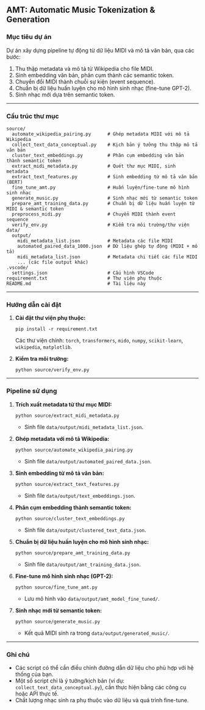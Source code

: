 ## AMT: Automatic Music Tokenization & Generation

### Mục tiêu dự án
Dự án xây dựng pipeline tự động từ dữ liệu MIDI và mô tả văn bản, qua các bước:
1. Thu thập metadata và mô tả từ Wikipedia cho file MIDI.
2. Sinh embedding văn bản, phân cụm thành các semantic token.
3. Chuyển đổi MIDI thành chuỗi sự kiện (event sequence).
4. Chuẩn bị dữ liệu huấn luyện cho mô hình sinh nhạc (fine-tune GPT-2).
5. Sinh nhạc mới dựa trên semantic token.

---

### Cấu trúc thư mục
```
source/
  automate_wikipedia_pairing.py      # Ghép metadata MIDI với mô tả Wikipedia
  collect_text_data_conceptual.py    # Kịch bản ý tưởng thu thập mô tả văn bản
  cluster_text_embeddings.py         # Phân cụm embedding văn bản thành semantic token
  extract_midi_metadata.py           # Quét thư mục MIDI, sinh metadata
  extract_text_features.py           # Sinh embedding từ mô tả văn bản (BERT)
  fine_tune_amt.py                   # Huấn luyện/fine-tune mô hình sinh nhạc
  generate_music.py                  # Sinh nhạc mới từ semantic token
  prepare_amt_training_data.py       # Chuẩn bị dữ liệu huấn luyện từ MIDI & semantic token
  preprocess_midi.py                 # Chuyển MIDI thành event sequence
  verify_env.py                      # Kiểm tra môi trường/thư viện
data/
  output/
    midi_metadata_list.json          # Metadata các file MIDI
    automated_paired_data_1000.json  # Dữ liệu ghép tự động (MIDI + mô tả)
    midi_metadata_list.json          # Metadata chi tiết các file MIDI
    ... (các file output khác)
.vscode/
  settings.json                      # Cấu hình VSCode
requirement.txt                      # Thư viện phụ thuộc
README.md                            # Tài liệu này
```

---

### Hướng dẫn cài đặt

1. **Cài đặt thư viện phụ thuộc:**
   ```
   pip install -r requirement.txt
   ```
   Các thư viện chính: `torch`, `transformers`, `mido`, `numpy`, `scikit-learn`, `wikipedia`, `matplotlib`.

2. **Kiểm tra môi trường:**
   ```
   python source/verify_env.py
   ```

---

### Pipeline sử dụng

1. **Trích xuất metadata từ thư mục MIDI:**
   ```
   python source/extract_midi_metadata.py
   ```
   - Sinh file `data/output/midi_metadata_list.json`.

2. **Ghép metadata với mô tả Wikipedia:**
   ```
   python source/automate_wikipedia_pairing.py
   ```
   - Sinh file `data/output/automated_paired_data.json`.

3. **Sinh embedding từ mô tả văn bản:**
   ```
   python source/extract_text_features.py
   ```
   - Sinh file `data/output/text_embeddings.json`.

4. **Phân cụm embedding thành semantic token:**
   ```
   python source/cluster_text_embeddings.py
   ```
   - Sinh file `data/output/clustered_text_data.json`.

5. **Chuẩn bị dữ liệu huấn luyện cho mô hình sinh nhạc:**
   ```
   python source/prepare_amt_training_data.py
   ```
   - Sinh file `data/output/amt_training_data.json`.

6. **Fine-tune mô hình sinh nhạc (GPT-2):**
   ```
   python source/fine_tune_amt.py
   ```
   - Lưu mô hình vào `data/output/amt_model_fine_tuned/`.

7. **Sinh nhạc mới từ semantic token:**
   ```
   python source/generate_music.py
   ```
   - Kết quả MIDI sinh ra trong `data/output/generated_music/`.

---

### Ghi chú

- Các script có thể cần điều chỉnh đường dẫn dữ liệu cho phù hợp với hệ thống của bạn.
- Một số script chỉ là ý tưởng/kịch bản (ví dụ: `collect_text_data_conceptual.py`), cần thực hiện bằng các công cụ hoặc API thực tế.
- Chất lượng nhạc sinh ra phụ thuộc vào dữ liệu và quá trình fine-tune.
